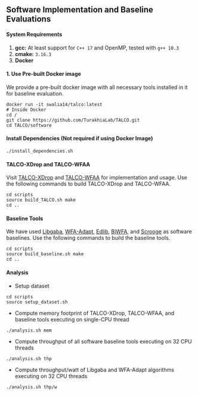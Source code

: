 ## Software Implementation and Baseline Evaluations

#### System Requirements
1. **gcc:** At least support for `C++ 17` and OpenMP, tested with `g++ 10.3`
2. **cmake:** `3.16.3`
3. **Docker**

#### 1. Use Pre-built Docker image 
We provide a pre-built docker image with all necessary tools installed in it for baseline evaluation. 
```
docker run -it swalia14/talco:latest
# Inside Docker
cd /
git clone https://github.com/TurakhiaLab/TALCO.git
cd TALCO/software
```

#### Install Dependencies (Not required if using Docker Image)
```
./install_dependencies.sh
```

#### TALCO-XDrop and TALCO-WFAA
Visit [TALCO-XDrop](TALCO-XDrop/) and [TALCO-WFAA](TALCO-WFAA/) for implementation and usage. Use the following commands to build TALCO-XDrop and TALCO-WFAA.
```
cd scripts
source build_TALCO.sh make
cd ..
```

#### Baseline Tools
We have used [Libgaba](https://github.com/ocxtal/libgaba), [WFA-Adapt](https://github.com/smarco/WFA2-lib), [Edlib](https://github.com/Martinsos/edlib), [BiWFA](https://github.com/smarco/BiWFA-paper), and [Scrooge](https://github.com/CMU-SAFARI/Scrooge) as software baselines. Use the following commands to build the baseline tools. 
```
cd scripts
source build_baseline.sh make
cd ..
```

#### Analysis
* Setup dataset
```
cd scripts
source setup_dataset.sh
```
* Compute memory footprint of TALCO-XDrop, TALCO-WFAA, and baseline tools executing on single-CPU thread
``` 
./analysis.sh mem
```

* Compute throughput of all software baseline tools executing on 32 CPU threads
``` 
./analysis.sh thp
```

* Compute throughput/watt of Libgaba and WFA-Adapt algorithms executing on 32 CPU threads
``` 
./analysis.sh thp/w
```